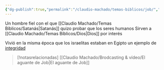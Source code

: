 ```yaml
---
{"dg-publish":true,"permalink":"/claudio-machado/temas-biblicos/job/","tags":["Quien-es"]}
---
```


Un hombre fiel con el que [[Claudio Machado/Temas Bíblicos/Satanás\|Satanás]] quizo probar que los seres humanos Sirven a [[Claudio Machado/Temas Bíblicos/Dios\|Dios]] por interés 

Vivió en la misma época que los israelitas estaban en Egipto un ejemplo de [integridad](https://wol.jw.org/es/wol/d/r4/lp-s/2019281?q=%28job+1%3A10%29&p=par)

> [!notasrelacionadas] [[Claudio Machado/Brodcasting & vídeo/El aguante de Job\|El aguante de Job]]
> 
